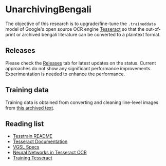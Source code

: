 # UnarchivingBengali 

The objective of this research is to upgrade/fine-tune the `.traineddata` 
model of Google's open source OCR engine [Tesseract](https://github.com/tesseract-ocr) so that 
the out-of-print or archived bengali literature can be converted to a plaintext format.  

## Releases 
Please check the [Releases](https://github.com/srdg/unarchived_ben_tess/releases) tab for latest updates on the status. 
Current approaches do not show any significant performance improvements. Experimentation is needed to enhance the performance.

## Training data
Training data is obtained from converting and cleaning line-level images from [this archived text](https://archive.org/details/in.ernet.dli.2015.356857).

## Reading list
+ [Tesstrain README](https://github.com/tesseract-ocr/tesstrain/blob/master/README.md)
+ [Tesseract Documentation](https://tesseract-ocr.github.io/tessdoc/)
+ [VGSL Specs](https://tesseract-ocr.github.io/tessdoc/VGSLSpecs.html)
+ [Neural Networks in Tesseract OCR](https://tesseract-ocr.github.io/tessdoc/NeuralNetsInTesseract4.00.html)
+ [Training Tesseract](https://tesseract-ocr.github.io/tessdoc/TrainingTesseract-4.00.html)
